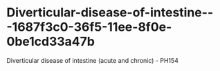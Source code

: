 # Diverticular-disease-of-intestine---1687f3c0-36f5-11ee-8f0e-0be1cd33a47b
Diverticular disease of intestine (acute and chronic) - PH154
